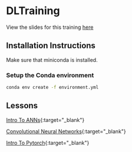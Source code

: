 # DLTraining

View the slides for this training [here](https://rob-fletcher.github.io/DLTraining/)


## Installation Instructions

Make sure that miniconda is installed.

### Setup the Conda environment

```bash
conda env create -f environment.yml
```


## Lessons

[Intro To ANNs](IntroToANN/IntroToANN.slides.html){:target="_blank"}

[Convolutional Neural Networks](CNNs/CNNs.slides.html){:target="_blank"}

[Intro To Pytorch](IntroToPytorch/IntroToPytorch.slides.html){:target="_blank"}